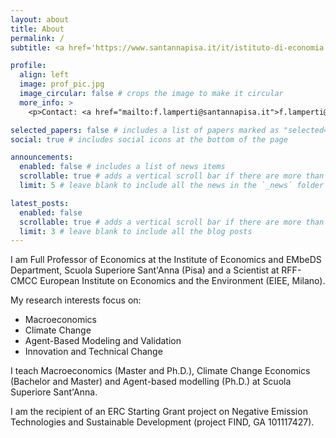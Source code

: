 ```yaml
---
layout: about
title: About
permalink: /
subtitle: <a href='https://www.santannapisa.it/it/istituto-di-economia'>Sant'Anna School of Advanced Studies, Intitute of Economics</a>.

profile:
  align: left
  image: prof_pic.jpg
  image_circular: false # crops the image to make it circular
  more_info: >
    <p>Contact: <a href="mailto:f.lamperti@santannapisa.it">f.lamperti@santannapisa.it</a> </p>

selected_papers: false # includes a list of papers marked as "selected={true}"
social: true # includes social icons at the bottom of the page

announcements:
  enabled: false # includes a list of news items
  scrollable: true # adds a vertical scroll bar if there are more than 3 news items
  limit: 5 # leave blank to include all the news in the `_news` folder

latest_posts:
  enabled: false
  scrollable: true # adds a vertical scroll bar if there are more than 3 new posts items
  limit: 3 # leave blank to include all the blog posts
---
```


I am Full Professor of Economics at the Institute of Economics and EMbeDS Department, Scuola Superiore Sant'Anna (Pisa) and a Scientist at RFF-CMCC European Institute on Economics and the Environment (EIEE, Milano).

My research interests focus on:

- Macroeconomics
- Climate Change
- Agent-Based Modeling and Validation
- Innovation and Technical Change

I teach Macroeconomics (Master and Ph.D.), Climate Change Economics (Bachelor and Master) and Agent-based modelling (Ph.D.) at Scuola Superiore Sant'Anna.

I am the recipient of an ERC Starting Grant project on Negative Emission Technologies and Sustainable Development (project FIND, GA 101117427).
